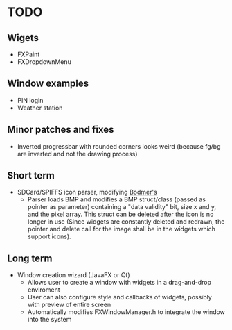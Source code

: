 # TODO

## Wigets
- FXPaint
- FXDropdownMenu

## Window examples
- PIN login
- Weather station

## Minor patches and fixes
- Inverted progressbar with rounded corners looks weird (because fg/bg are inverted and not the drawing process)

## Short term
- SDCard/SPIFFS icon parser, modifying [Bodmer's](https://github.com/Bodmer/TFT_eSPI/blob/master/examples/Generic/TFT_SPIFFS_BMP/BMP_functions.ino)
    - Parser loads BMP and modifies a BMP struct/class (passed as pointer as parameter) containing a "data validity" bit, size x and y, and the pixel array. This struct can be deleted after the icon is no longer in use (Since widgets are constantly deleted and redrawn, the pointer and delete call for the image shall be in the widgets which support icons).

## Long term
- Window creation wizard (JavaFX or Qt)
    - Allows user to create a window with widgets in a drag-and-drop enviroment
    - User can also configure style and callbacks of widgets, possibly with preview of entire screen
    - Automatically modifies FXWindowManager.h to integrate the window into the system